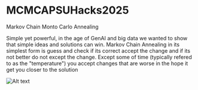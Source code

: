 # MCMCAPSUHacks2025
Markov Chain Monto Carlo Annealing 

Simple yet powerful, in the age of GenAI and big data we wanted to show that simple ideas and solutions can win.
Markov Chain Annealing in its simplest form is guess and check if its correct accept the change and if its not better do not except the change. Except some of time (typically refered to as the "temperature") you accept changes that are worse in the hope it get you closer to the solution

![Alt text](Figs/mcmc_animation.gif)
